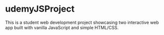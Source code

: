 # udemyJSProject
This is a student web development project showcasing two interactive web app built with vanilla JavaScript and simple HTML/CSS.
